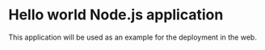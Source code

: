 # Hello world Node.js application
This application will be used as an example for the deployment in the web.
